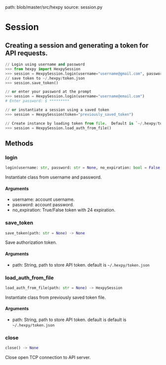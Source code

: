path: blob/master/src/hexpy
source: session.py

Session
=============

## Creating a session and generating a token for API requests.

<div class="termy">

```python
// Login using username and password
>>> from hexpy import HexpySession
>>> session = HexpySession.login(username="username@gmail.com", password="secretpassword")
// save token to ~/.hexpy/token.json
>>> session.save_token()

// or enter your password at the prompt
>>> session = HexpySession.login(username="username@email.com")
# Enter password: $ *********

// or instantiate a session using a saved token
>>> session = HexpySession(token="previously_saved_token")

// Create instance by loading token from file.  Default is `~/.hexpy/token.json`
>>> session = HexpySession.load_auth_from_file()
```
</div>

## Methods

### login
```python
login(username: str, password: str = None, no_expiration: bool = False, force: bool = False) -> HexpySession
```
Instantiate class from username and password.
#### Arguments
* username: account username.
* password: account password.
* no_expiration: True/False token with 24 expiration.

### save_token
```python
save_token(path: str = None) -> None
```
Save authorization token.
#### Arguments
* path: String, path to store API token. default is `~/.hexpy/token.json`

### load_auth_from_file
```python
load_auth_from_file(path: str = None) -> HexpySession
```
Instantiate class from previously saved token file.
#### Arguments
* path: String, path to store API token. default is default is `~/.hexpy/token.json`

### close

```python
close() -> None
```
Close open TCP connection to API server.

